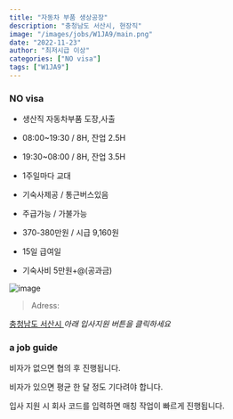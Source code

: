 ```yaml
---
title: "자동차 부품 생상공장"
description: "충청남도 서산시, 현장직"
image: "/images/jobs/W1JA9/main.png"
date: "2022-11-23"
author: "최저시급 이상"
categories: ["NO visa"]
tags: ["W1JA9"]
---
```


<!--### need a visa-->
### NO visa

* 생산직 자동차부품 도장,사출
* 08:00~19:30 / 8H, 잔업 2.5H
* 19:30~08:00 / 8H, 잔업 3.5H
* 1주일마다 교대

* 기숙사제공 / 통근버스있음
* 주급가능 / 가불가능
* 370-380만원 / 시급 9,160원
* 15일 급여일

* 기숙사비 5만원+@(공과금)

![image](/images/jobs/W1JA9/map.png)

> Adress:
<a target="_blank" rel="noopener noreferrer" href="https://map.naver.com/v5/search/%EC%B6%A9%EC%B2%AD%EB%82%A8%EB%8F%84%20%EC%84%9C%EC%82%B0%EC%8B%9C/address/14076380.401780564,4409169.883201724,%EC%B6%A9%EC%B2%AD%EB%82%A8%EB%8F%84%20%EC%84%9C%EC%82%B0%EC%8B%9C,adm?c=14073090.3064840,4309256.6845973,6.7,0,0,0,dh&isCorrectAnswer=true">
    충청남도 서산시
</a>
<!--
2	
3	
크레아	
충청남도 서산시 음암면 석동로 115	
30만원	
김시아	
010-5256-7778	
-->
<cite>아래 입사지원 버튼을 클릭하세요</cite>

### a job guide
비자가 없으면 협의 후 진행됩니다.

비자가 있으면 평균 한 달 정도 기다려야 합니다.

입사 지원 시 회사 코드를 입력하면 매칭 작업이 빠르게 진행됩니다.